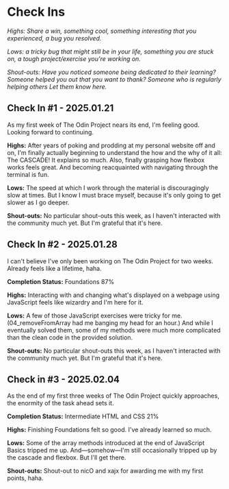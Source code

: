 # Check Ins

*Highs: Share a win, something cool, something interesting that you experienced, a bug you resolved.*

*Lows: a tricky bug that might still be in your life, something you are stuck on, a tough project/exercise you're working on.*

*Shout-outs: Have you noticed someone being dedicated to their learning? Someone helped you out that you want to thank? Someone who is regularly helping others Let them know here.*

## Check In #1 - 2025.01.21

As my first week of The Odin Project nears its end, I'm feeling good. Looking forward to continuing. 

**Highs:** After years of poking and prodding at my personal website off and on, I'm finally actually beginning to understand the how and the why of it all: The CASCADE! It explains so much. Also, finally grasping how flexbox works feels great. And becoming reacquainted with navigating through the terminal is fun.

**Lows:** The speed at which I work through the material is discouragingly slow at times. But I know I must brace myself, because it's only going to get slower as I go deeper.

**Shout-outs:** No particular shout-outs this week, as I haven't interacted with the community much yet. But I'm grateful that it's here.

## Check In #2 - 2025.01.28

I can't believe I've only been working on The Odin Project for two weeks. Already feels like a lifetime, haha.

**Completion Status:** Foundations 87%

**Highs:** Interacting with and changing what's displayed on a webpage using JavaScript feels like wizardry and I'm here for it.

**Lows:** A few of those JavaScript exercises were tricky for me. (04_removeFromArray had me banging my head for an hour.) And while I eventually solved them, some of my methods were much more complicated than the clean code in the provided solution.

**Shout-outs:** No particular shout-outs this week, as I haven't interacted with the community much yet. But I'm grateful that it's here.

## Check in #3 - 2025.02.04

As the end of my first three weeks of The Odin Project quickly approaches, the enormity of the task ahead sets it.

**Completion Status:** Intermediate HTML and CSS 21%

**Highs:** Finishing Foundations felt so good. I've already learned so much.

**Lows:** Some of the array methods introduced at the end of JavaScript Basics tripped me up. And—somehow—I'm still occasionally tripped up by the cascade and flexbox. But I'll get there.

**Shout-outs:** Shout-out to nicO and xajx for awarding me with my first points, haha.